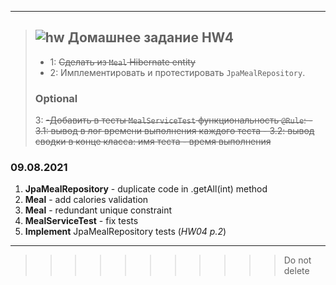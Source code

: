 -----------
>## ![hw](https://cloud.githubusercontent.com/assets/13649199/13672719/09593080-e6e7-11e5-81d1-5cb629c438ca.png) Домашнее задание HW4
>
>- 1: ~~Сделать из `Meal` Hibernate entity~~
>- 2: Имплементировать и протестировать `JpaMealRepository`. 
>
>### Optional
>
>3: ~~-Добавить в тесты `MealServiceTest` функциональность `@Rule`:
    - 3.1: вывод в лог времени выполнения каждого теста
    - 3.2: вывод сводки в конце класса: имя теста - время выполнения~~

### **09.08.2021**

1. **JpaMealRepository** - duplicate code in .getAll(int) method
2. **Meal** - add calories validation 
3. **Meal** - redundant unique constraint
4. **MealServiceTest** - fix tests
5. **Implement** JpaMealRepository tests (_HW04 p.2_)

-------------------------------


>>>>>>>>>>> Do not delete